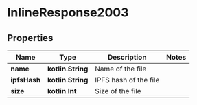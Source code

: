 
# InlineResponse2003

## Properties
Name | Type | Description | Notes
------------ | ------------- | ------------- | -------------
**name** | **kotlin.String** | Name of the file | 
**ipfsHash** | **kotlin.String** | IPFS hash of the file | 
**size** | **kotlin.Int** | Size of the file | 



